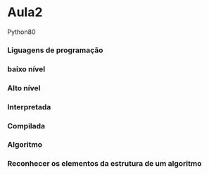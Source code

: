 # Aula2
Python80
### Liguagens de programação
### baixo nível
### Alto nível
### Interpretada
### Compilada
### Algoritmo
### Reconhecer os elementos da estrutura de um algoritmo
